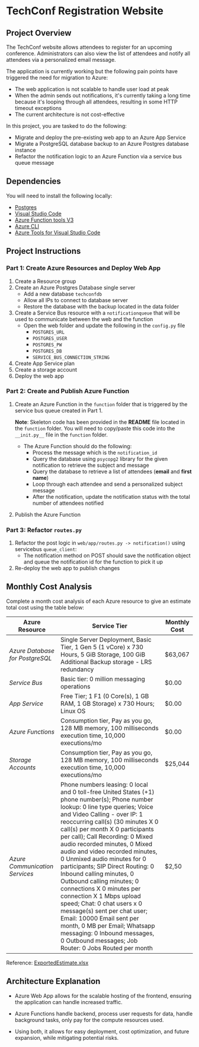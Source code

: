 # TechConf Registration Website

## Project Overview
The TechConf website allows attendees to register for an upcoming conference. Administrators can also view the list of attendees and notify all attendees via a personalized email message.

The application is currently working but the following pain points have triggered the need for migration to Azure:
 - The web application is not scalable to handle user load at peak
 - When the admin sends out notifications, it's currently taking a long time because it's looping through all attendees, resulting in some HTTP timeout exceptions
 - The current architecture is not cost-effective 

In this project, you are tasked to do the following:
- Migrate and deploy the pre-existing web app to an Azure App Service
- Migrate a PostgreSQL database backup to an Azure Postgres database instance
- Refactor the notification logic to an Azure Function via a service bus queue message

## Dependencies

You will need to install the following locally:
- [Postgres](https://www.postgresql.org/download/)
- [Visual Studio Code](https://code.visualstudio.com/download)
- [Azure Function tools V3](https://docs.microsoft.com/en-us/azure/azure-functions/functions-run-local?tabs=windows%2Ccsharp%2Cbash#install-the-azure-functions-core-tools)
- [Azure CLI](https://docs.microsoft.com/en-us/cli/azure/install-azure-cli?view=azure-cli-latest)
- [Azure Tools for Visual Studio Code](https://marketplace.visualstudio.com/items?itemName=ms-vscode.vscode-node-azure-pack)

## Project Instructions

### Part 1: Create Azure Resources and Deploy Web App
1. Create a Resource group
2. Create an Azure Postgres Database single server
   - Add a new database `techconfdb`
   - Allow all IPs to connect to database server
   - Restore the database with the backup located in the data folder
3. Create a Service Bus resource with a `notificationqueue` that will be used to communicate between the web and the function
   - Open the web folder and update the following in the `config.py` file
      - `POSTGRES_URL`
      - `POSTGRES_USER`
      - `POSTGRES_PW`
      - `POSTGRES_DB`
      - `SERVICE_BUS_CONNECTION_STRING`
4. Create App Service plan
5. Create a storage account
6. Deploy the web app

### Part 2: Create and Publish Azure Function
1. Create an Azure Function in the `function` folder that is triggered by the service bus queue created in Part 1.

      **Note**: Skeleton code has been provided in the **README** file located in the `function` folder. You will need to copy/paste this code into the `__init.py__` file in the `function` folder.
      - The Azure Function should do the following:
         - Process the message which is the `notification_id`
         - Query the database using `psycopg2` library for the given notification to retrieve the subject and message
         - Query the database to retrieve a list of attendees (**email** and **first name**)
         - Loop through each attendee and send a personalized subject message
         - After the notification, update the notification status with the total number of attendees notified
2. Publish the Azure Function

### Part 3: Refactor `routes.py`
1. Refactor the post logic in `web/app/routes.py -> notification()` using servicebus `queue_client`:
   - The notification method on POST should save the notification object and queue the notification id for the function to pick it up
2. Re-deploy the web app to publish changes

## Monthly Cost Analysis
Complete a month cost analysis of each Azure resource to give an estimate total cost using the table below:

| Azure Resource | Service Tier | Monthly Cost |
| ------------ | ------------ | ------------ |
| *Azure Database for PostgreSQL* |  Single Server Deployment, Basic Tier, 1 Gen 5 (1 vCore) x 730 Hours, 5 GiB Storage, 100 GiB Additional Backup storage - LRS redundancy | $63,067 |
| *Service Bus* | Basic tier: 0 million messaging operations | $0.00 |
| *App Service* | Free Tier; 1 F1 (0 Core(s), 1 GB RAM, 1 GB Storage) x 730 Hours; Linux OS | $0.00 |
| *Azure Functions* | Consumption tier, Pay as you go, 128 MB memory, 100 milliseconds execution time, 10,000 executions/mo | $0.00 |
| *Storage Accounts* | Consumption tier, Pay as you go, 128 MB memory, 100 milliseconds execution time, 10,000 executions/mo | $25,044 |
| *Azure Communication Services* | Phone numbers leasing: 0 local and 0 toll-free United States (+1) phone number(s); Phone number lookup: 0 line type queries; Voice and Video Calling - over IP: 1 reoccurring call(s) (30 minutes X 0 call(s) per month X 0 participants per call); Call Recording: 0 Mixed audio recorded minutes, 0 Mixed audio and video recorded minutes, 0 Unmixed audio minutes for 0 participants; SIP Direct Routing: 0 Inbound calling minutes, 0 Outbound calling minutes; 0 connections X 0 minutes per connection X 1 Mbps upload speed; Chat: 0 chat users x 0 message(s) sent per chat user; Email: 10000 Email sent per month, 0 MB per Email; Whatsapp messaging: 0 Inbound messages, 0 Outbound messages; Job Router: 0 Jobs Routed per month | $2,50 |

Reference: <a href="https://github.com/ThachHQ/nd081-c3-Migrating-Non-Native-Cloud-Applications-project-starter/blob/master/screenshots/ExportedEstimate.xlsx">ExportedEstimate.xlsx</a>

## Architecture Explanation
- Azure Web App allows for the scalable hosting of the frontend, ensuring the application can handle increased traffic.

- Azure Functions handle backend, process user requests for data, handle background tasks, only pay for the compute resources used.

- Using both, it allows for easy deployment, cost optimization, and future expansion, while mitigating potential risks.
